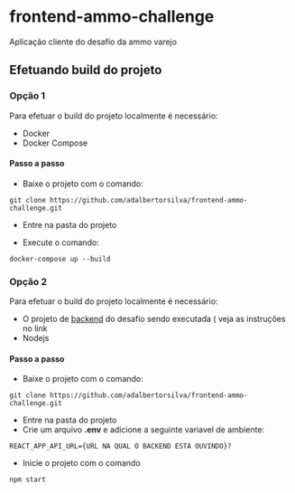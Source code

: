 # frontend-ammo-challenge

Aplicação cliente do desafio da ammo varejo

## Efetuando build do projeto


### Opção 1

Para efetuar o build do projeto localmente é necessário:

- Docker
- Docker Compose

#### Passo a passo

- Baixe o projeto com o comando:

```
git clone https://github.com/adalbertorsilva/frontend-ammo-challenge.git
```
- Entre na pasta do projeto

- Execute o comando:

```
docker-compose up --build
```

### Opção 2

Para efetuar o build do projeto localmente é necessário:

- O projeto de [backend](https://github.com/adalbertorsilva/backend-ammo-challenge) do desafio sendo executada ( veja as instruções no link
- Nodejs

#### Passo a passo

- Baixe o projeto com o comando:

```
git clone https://github.com/adalbertorsilva/frontend-ammo-challenge.git
```
- Entre na pasta do projeto
- Crie um arquivo **.env** e adicione a seguinte variavel de ambiente:

```
REACT_APP_API_URL={URL NA QUAL O BACKEND ESTÁ OUVINDO}?
```
- Inicie o projeto com o comando

```
npm start
```
